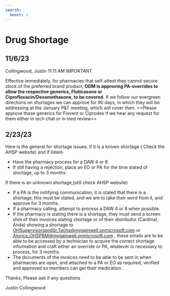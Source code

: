 ```yaml
---
search:
  boost: 1
---
```


# Drug Shortage 

## 11/6/23

Collingwood, Justin 11:11 AM IMPORTANT

Effective immediately, for pharmacies that self-attest they cannot secure stock of the preferred brand product, **ODM is approving PA-overrides to allow the respective generics, Fluticasone or Ciprofloxacin/Dexamethasone, to be covered**. If we follow our evergreen directions on shortages we can approve for 90 days, in which they will be addressing at the January P&T meeting, which will cover then. ==Please approve these generics for Flovent or Ciprodex if we hear any request for them either in tech chat or in med review==
 

## 2/23/23

Here is the general for shortage issues:
If it is a known shortage ( Check the AHSP website) and if listed-

- Have the pharmacy process for a DAW 4 or 8
- If still having a rejection, place an EO or PA for the time stated of shortage, up to 3 months
 
If there is an unknown shortage,(still check AHSP website)

- If a PA is the notifying communication, it is stated that there is a shortage, this must be stated, and we are to take their word from it, and approve for 3 months.
- If a pharmacy calling, attempt to process a DAW 4 or 8 when possible.
- If the pharmacy is stating there is a shortage, they must send a screen shot of their invoices stating shortage or of their distributor (Cardinal, Anda) showing a shortage to OHSupervisorsandSr.Techs@mygainwell.onmicrosoft.com or Alorica_OHSPBM@mygainwell.onmicrosoft.com , these emails are to be able to be accessed by a technician to acquire the correct shortage information and craft either an override or PA, whatever is necessary to process, for 3 months.
- The documents of the invoices need to be able to be sent in when pharmacies are open, and attached to a PA or EO as required, verified and approved so members can get their medication.
 
Thanks, Please ask if any questions

Justin Collingwood
